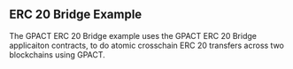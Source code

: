 ERC 20 Bridge Example
------------------
The GPACT ERC 20 Bridge example uses the GPACT ERC 20 Bridge applicaiton
contracts, to do atomic crosschain ERC 20 transfers across two blockchains using GPACT.